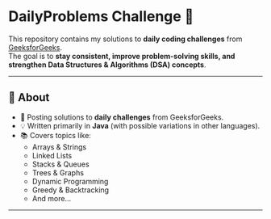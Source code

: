 # DailyProblems Challenge 🚀  

This repository contains my solutions to **daily coding challenges** from [GeeksforGeeks](https://practice.geeksforgeeks.org/).  
The goal is to **stay consistent, improve problem-solving skills, and strengthen Data Structures & Algorithms (DSA) concepts**.  

---

## 📌 About  
- 📝 Posting solutions to **daily challenges** from GeeksforGeeks.  
- 💡 Written primarily in **Java** (with possible variations in other languages).  
- 📚 Covers topics like:  
  - Arrays & Strings  
  - Linked Lists  
  - Stacks & Queues  
  - Trees & Graphs  
  - Dynamic Programming  
  - Greedy & Backtracking  
  - And more...  

---
